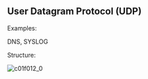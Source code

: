 ## User Datagram Protocol (UDP)

Examples:

DNS, SYSLOG

Structure:

![c01f012_0](https://github.optum.com/storage/user/59362/files/ea0c0092-f84d-4cb3-a727-4140f854cecf)
